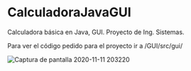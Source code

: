 # CalculadoraJavaGUI
Calculadora básica en Java, GUI. Proyecto de Ing. Sistemas.

Para ver el código pedido para el proyecto ir a /GUI/src/gui/

![Captura de pantalla 2020-11-11 203220](https://user-images.githubusercontent.com/42787753/98888208-29655f80-245d-11eb-8965-012ac6eac9eb.png)
